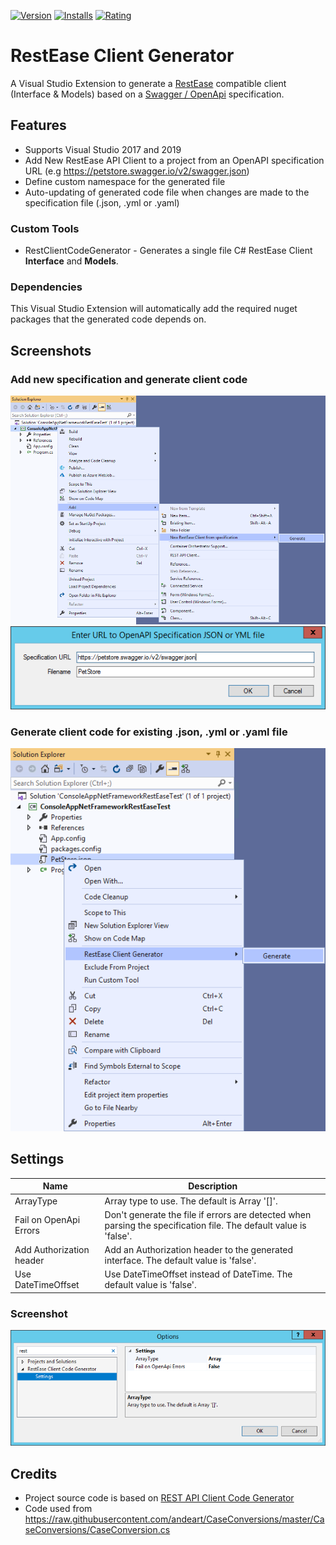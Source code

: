 [![Version](https://vsmarketplacebadge.apphb.com/version/StefHeyenrath.RestEaseClientGenerator.svg)](https://marketplace.visualstudio.com/items?itemName=StefHeyenrath.RestEaseClientGenerator) 
[![Installs](https://vsmarketplacebadge.apphb.com/downloads-short/StefHeyenrath.RestEaseClientGenerator.svg)](https://marketplace.visualstudio.com/items?itemName=StefHeyenrath.RestEaseClientGenerator) 
[![Rating](https://vsmarketplacebadge.apphb.com/rating-star/StefHeyenrath.RestEaseClientGenerator.svg)](https://marketplace.visualstudio.com/items?itemName=StefHeyenrath.RestEaseClientGenerator)

# RestEase Client Generator
A Visual Studio Extension to generate a [RestEase](https://github.com/canton7/RestEase) compatible client (Interface & Models) based on a [Swagger / OpenApi](https://swagger.io/specification/) specification.


## Features
- Supports Visual Studio 2017 and 2019
- Add New RestEase API Client to a project from an OpenAPI specification URL (e.g https://petstore.swagger.io/v2/swagger.json)
- Define custom namespace for the generated file
- Auto-updating of generated code file when changes are made to the specification file (.json, .yml or .yaml)


### Custom Tools
- RestClientCodeGenerator - Generates a single file C# RestEase Client **Interface** and **Models**.


### Dependencies
This Visual Studio Extension will automatically add the required nuget packages that the generated code depends on.


## Screenshots

### Add new specification and generate client code
![Add from OpenAPI Specification](https://github.com/StefH/RestEase-Client-Generator/raw/master/resources/add-new.png)
![Enter URL to OpenAPI Specification](https://github.com/StefH/RestEase-Client-Generator/raw/master/resources/openurl.png)

### Generate client code for existing .json, .yml or .yaml file
![Solution Explorer Context Menus](https://github.com/StefH/RestEase-Client-Generator/raw/master/resources/generate.png)

## Settings

| Name | Description |
| - | - |
| ArrayType | Array type to use. The default is Array '[]'.
| Fail on OpenApi Errors | Don't generate the file if errors are detected when parsing the specification file. The default value is 'false'.
| Add Authorization header | Add an Authorization header to the generated interface. The default value is 'false'.
| Use DateTimeOffset | Use DateTimeOffset instead of DateTime. The default value is 'false'.


### Screenshot
![Settings](https://github.com/StefH/RestEase-Client-Generator/raw/master/resources/settings.png)


## Credits
- Project source code is based on [REST API Client Code Generator](https://github.com/christianhelle/apiclientcodegen)
- Code used from https://raw.githubusercontent.com/andeart/CaseConversions/master/CaseConversions/CaseConversion.cs